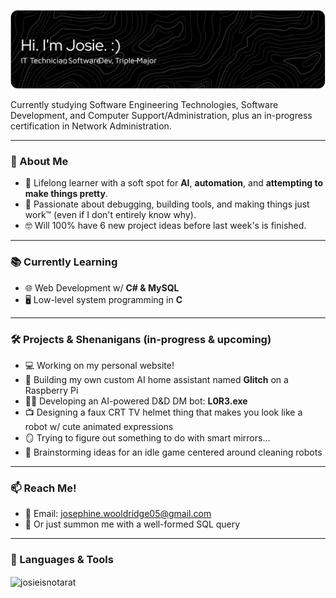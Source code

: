 ![Header](./header.png)


<p align="left">
Currently studying Software Engineering Technologies, Software Development, and Computer Support/Administration, plus an in-progress certification in Network Administration.
</p>

---

### 🌟 About Me
- 🧠 Lifelong learner with a soft spot for **AI**, **automation**, and **attempting to make things pretty**.
- 🔧 Passionate about debugging, building tools, and making things just work™ (even if I don't entirely know why).
- 🤓 Will 100% have 6 new project ideas before last week's is finished.

---

### 📚 Currently Learning
- 🌐 Web Development w/ **C# & MySQL**
- 🖥️ Low-level system programming in **C**

---

### 🛠️ Projects & Shenanigans (in-progress & upcoming)
- 💻 Working on my personal website!
- 🤖 Building my own custom AI home assistant named **Glitch** on a Raspberry Pi
- 🧙‍♀️ Developing an AI-powered D&D DM bot: **L0R3.exe**
- 📺 Designing a faux CRT TV helmet thing that makes you look like a robot w/ cute animated expressions
- 🪞 Trying to figure out something to do with smart mirrors...
- 🧹 Brainstorming ideas for an idle game centered around cleaning robots

---

### 📫 Reach Me!
- 📨 Email: [josephine.wooldridge05@gmail.com](mailto:josephine.wooldridge05@gmail.com)
- 🧠 Or just summon me with a well-formed SQL query

---

### 🧰 Languages & Tools
<p><img align="center" src="https://github-readme-stats.vercel.app/api/top-langs?username=josieisnotarat&show_icons=true&theme=dark&locale=en&layout=compact" alt="josieisnotarat" /></p>
